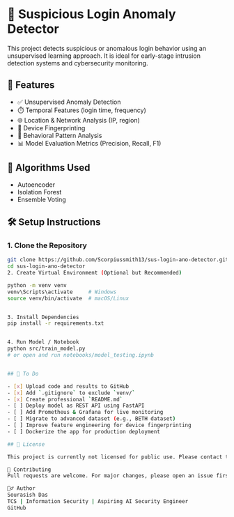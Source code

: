 # 🔐 Suspicious Login Anomaly Detector

This project detects suspicious or anomalous login behavior using an unsupervised learning approach. It is ideal for early-stage intrusion detection systems and cybersecurity monitoring.

## 🚀 Features

- ✅ Unsupervised Anomaly Detection
- ⏱️ Temporal Features (login time, frequency)
- 🌐 Location & Network Analysis (IP, region)
- 📱 Device Fingerprinting
- 🔄 Behavioral Pattern Analysis
- 📊 Model Evaluation Metrics (Precision, Recall, F1)

## 🧠 Algorithms Used

- Autoencoder
- Isolation Forest
- Ensemble Voting

## 🛠️ Setup Instructions

### 1. Clone the Repository

```bash
git clone https://github.com/Scorpiussmith13/sus-login-ano-detector.git
cd sus-login-ano-detector
2. Create Virtual Environment (Optional but Recommended)

python -m venv venv
venv\Scripts\activate     # Windows
source venv/bin/activate  # macOS/Linux


3. Install Dependencies
pip install -r requirements.txt


4. Run Model / Notebook
python src/train_model.py
# or open and run notebooks/model_testing.ipynb


## 📌 To Do

- [x] Upload code and results to GitHub
- [x] Add `.gitignore` to exclude `venv/`
- [x] Create professional `README.md`
- [ ] Deploy model as REST API using FastAPI
- [ ] Add Prometheus & Grafana for live monitoring
- [ ] Migrate to advanced dataset (e.g., BETH dataset)
- [ ] Improve feature engineering for device fingerprinting
- [ ] Dockerize the app for production deployment

## 📄 License

This project is currently not licensed for public use. Please contact the author for permissions or intended use.

🤝 Contributing
Pull requests are welcome. For major changes, please open an issue first to discuss what you’d like to change.

🙋‍♂️ Author
Sourasish Das
TCS | Information Security | Aspiring AI Security Engineer
GitHub